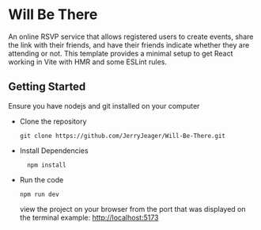 # Will Be There
An online RSVP service that allows registered users to create events, share the link with their friends, and have their friends indicate whether they are attending or not.
This template provides a minimal setup to get React working in Vite with HMR and some ESLint rules.

## Getting Started
  Ensure you have nodejs and git installed on your computer
- Clone the repository
   ```
   git clone https://github.com/JerryJeager/Will-Be-There.git
   ```
- Install Dependencies
  ```
    npm install 
  ```
- Run the code
  ```
  npm run dev
  ```
  view the project on your browser from the port that was displayed on the terminal example: [http://localhost:5173](http://localhost:5173)
